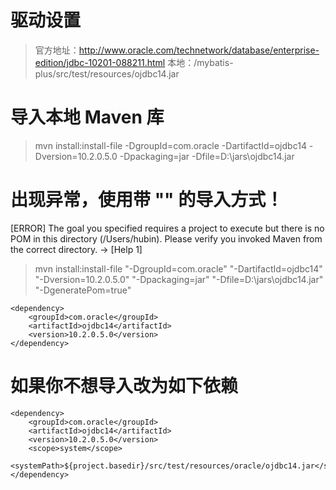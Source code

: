 
# 驱动设置

> 官方地址：http://www.oracle.com/technetwork/database/enterprise-edition/jdbc-10201-088211.html
      本地：/mybatis-plus/src/test/resources/ojdbc14.jar

# 导入本地 Maven 库

> mvn install:install-file -DgroupId=com.oracle -DartifactId=ojdbc14 -Dversion=10.2.0.5.0 -Dpackaging=jar -Dfile=D:\jars\ojdbc14.jar


# 出现异常，使用带 "" 的导入方式！

 [ERROR] The goal you specified requires a project to execute but there is no POM in this directory (/Users/hubin). Please verify you invoked Maven from the correct directory. -> [Help 1]

> mvn install:install-file "-DgroupId=com.oracle" "-DartifactId=ojdbc14" "-Dversion=10.2.0.5.0" "-Dpackaging=jar" "-Dfile=D:\jars\ojdbc14.jar" "-DgeneratePom=true"


```
<dependency>
    <groupId>com.oracle</groupId>
    <artifactId>ojdbc14</artifactId>
    <version>10.2.0.5.0</version>
</dependency>
```



# 如果你不想导入改为如下依赖

```
<dependency>
    <groupId>com.oracle</groupId>
    <artifactId>ojdbc14</artifactId>
    <version>10.2.0.5.0</version>
    <scope>system</scope>
	<systemPath>${project.basedir}/src/test/resources/oracle/ojdbc14.jar</systemPath>
</dependency>
```


